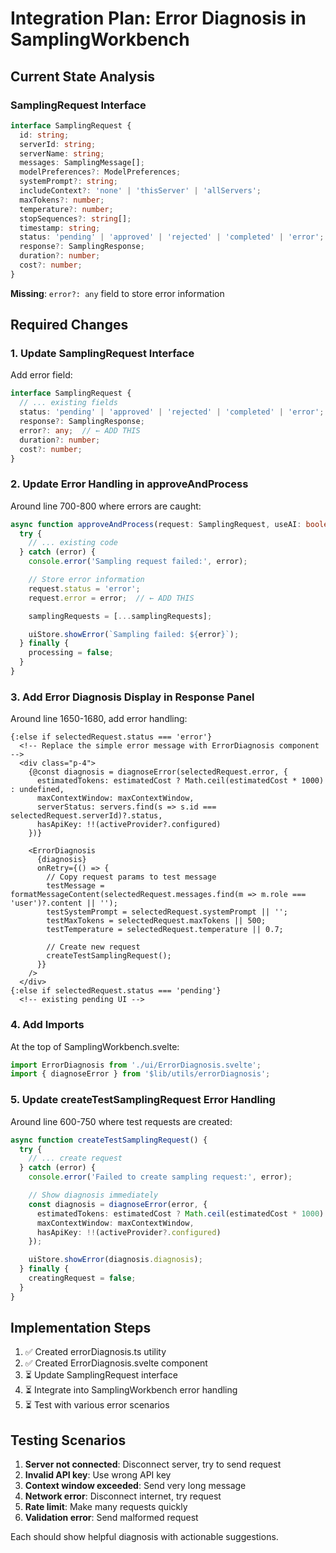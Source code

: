 # Integration Plan: Error Diagnosis in SamplingWorkbench

## Current State Analysis

### SamplingRequest Interface
```typescript
interface SamplingRequest {
  id: string;
  serverId: string;
  serverName: string;
  messages: SamplingMessage[];
  modelPreferences?: ModelPreferences;
  systemPrompt?: string;
  includeContext?: 'none' | 'thisServer' | 'allServers';
  maxTokens?: number;
  temperature?: number;
  stopSequences?: string[];
  timestamp: string;
  status: 'pending' | 'approved' | 'rejected' | 'completed' | 'error';
  response?: SamplingResponse;
  duration?: number;
  cost?: number;
}
```

**Missing**: `error?: any` field to store error information

## Required Changes

### 1. Update SamplingRequest Interface

Add error field:
```typescript
interface SamplingRequest {
  // ... existing fields
  status: 'pending' | 'approved' | 'rejected' | 'completed' | 'error';
  response?: SamplingResponse;
  error?: any;  // ← ADD THIS
  duration?: number;
  cost?: number;
}
```

### 2. Update Error Handling in approveAndProcess

Around line 700-800 where errors are caught:

```typescript
async function approveAndProcess(request: SamplingRequest, useAI: boolean) {
  try {
    // ... existing code
  } catch (error) {
    console.error('Sampling request failed:', error);

    // Store error information
    request.status = 'error';
    request.error = error;  // ← ADD THIS

    samplingRequests = [...samplingRequests];

    uiStore.showError(`Sampling failed: ${error}`);
  } finally {
    processing = false;
  }
}
```

### 3. Add Error Diagnosis Display in Response Panel

Around line 1650-1680, add error handling:

```svelte
{:else if selectedRequest.status === 'error'}
  <!-- Replace the simple error message with ErrorDiagnosis component -->
  <div class="p-4">
    {@const diagnosis = diagnoseError(selectedRequest.error, {
      estimatedTokens: estimatedCost ? Math.ceil(estimatedCost * 1000) : undefined,
      maxContextWindow: maxContextWindow,
      serverStatus: servers.find(s => s.id === selectedRequest.serverId)?.status,
      hasApiKey: !!(activeProvider?.configured)
    })}

    <ErrorDiagnosis
      {diagnosis}
      onRetry={() => {
        // Copy request params to test message
        testMessage = formatMessageContent(selectedRequest.messages.find(m => m.role === 'user')?.content || '');
        testSystemPrompt = selectedRequest.systemPrompt || '';
        testMaxTokens = selectedRequest.maxTokens || 500;
        testTemperature = selectedRequest.temperature || 0.7;

        // Create new request
        createTestSamplingRequest();
      }}
    />
  </div>
{:else if selectedRequest.status === 'pending'}
  <!-- existing pending UI -->
```

### 4. Add Imports

At the top of SamplingWorkbench.svelte:

```typescript
import ErrorDiagnosis from './ui/ErrorDiagnosis.svelte';
import { diagnoseError } from '$lib/utils/errorDiagnosis';
```

### 5. Update createTestSamplingRequest Error Handling

Around line 600-750 where test requests are created:

```typescript
async function createTestSamplingRequest() {
  try {
    // ... create request
  } catch (error) {
    console.error('Failed to create sampling request:', error);

    // Show diagnosis immediately
    const diagnosis = diagnoseError(error, {
      estimatedTokens: estimatedCost ? Math.ceil(estimatedCost * 1000) : undefined,
      maxContextWindow: maxContextWindow,
      hasApiKey: !!(activeProvider?.configured)
    });

    uiStore.showError(diagnosis.diagnosis);
  } finally {
    creatingRequest = false;
  }
}
```

## Implementation Steps

1. ✅ Created errorDiagnosis.ts utility
2. ✅ Created ErrorDiagnosis.svelte component
3. ⏳ Update SamplingRequest interface
4. ⏳ Integrate into SamplingWorkbench error handling
5. ⏳ Test with various error scenarios

## Testing Scenarios

1. **Server not connected**: Disconnect server, try to send request
2. **Invalid API key**: Use wrong API key
3. **Context window exceeded**: Send very long message
4. **Network error**: Disconnect internet, try request
5. **Rate limit**: Make many requests quickly
6. **Validation error**: Send malformed request

Each should show helpful diagnosis with actionable suggestions.
